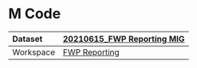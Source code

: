 



# M Code

|Dataset|[20210615_FWP Reporting MIG](./../20210615_FWP-Reporting-MIG.md)|
| :--- | :--- |
|Workspace|[FWP Reporting](../../Workspaces/FWP-Reporting.md)|
